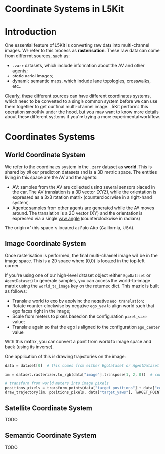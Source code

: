Coordinate Systems in L5Kit
===

# Introduction
One essential feature of L5Kit is converting raw data into multi-channel images. We refer to this process as
**rasterisation**. These raw data can come from different sources, such as:
- `.zarr` datasets, which include information about the AV and other agents;
- static aerial images;
- dynamic semantic maps, which include lane topologies, crosswalks, etc..

Clearly, these different sources can have different coordinates systems, which need to be converted to a single common system
before we can use them together to get our final multi-channel image. 
L5Kit performs this operation smoothly under the hood, but you may want to know more details about these different systems
if you're trying a more experimental workflow.

# Coordinates Systems

## World Coordinate System
We refer to the coordinates system in the `.zarr` dataset as **world**. This is shared by *all* our prediction datasets
and is a 3D metric space. The entities living in this space are the AV and the agents:
- AV: samples from the AV are collected using several sensors placed in the car. The AV translation is a 3D vector (XYZ), 
while the orientation is expressed as a 3x3 rotation matrix (counterclockwise in a right-hand system).
- Agents: samples from other agents are generated while the AV moves around. The translation is a 2D vector (XY) and the orientation
is expressed via a single [yaw angle](https://en.wikipedia.org/wiki/Yaw_(rotation)) (counterclockwise in radians) 

The origin of this space is located at Palo Alto (California, USA).

## Image Coordinate System
Once rasterisation is performed, the final multi-channel image will be in the image space. This is a 2D space where (0,0)
is located in the top-left corner. 

If you're using one of our high-level dataset object (either `EgoDataset` or `AgentDataset`) to generate samples, you can 
access the world-to-image matrix using the `world_to_image` key on the returned dict. This matrix is built as follows:
- Translate world to ego by applying the negative `ego_translation`;
- Rotate counter-clockwise by negative `ego_yaw` to align world such that ego faces right in the image;
- Scale from meters to pixels based on the configuration `pixel_size` value;
- Translate again so that the ego is aligned to the configuration `ego_center` value

With this matrix, you can convert a point from world to image space and back (using its inverse).

One application of this is drawing trajectories on the image:

```python
data = dataset[0]  # this comes from either EgoDataset or AgentDataset

im = dataset.rasterizer.to_rgb(data["image"].transpose(1, 2, 0))  # convert raster into rgb

# transform from world meters into image pixels
positions_pixels = transform_points(data["target_positions"] + data["centroid"][:2], data["world_to_image"])
draw_trajectory(im, positions_pixels, data["target_yaws"], TARGET_POINTS_COLOR)
```

## Satellite Coordinate System
TODO

## Semantic Coordinate System
TODO